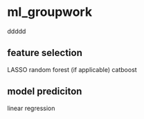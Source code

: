 # ml_groupwork
ddddd
## feature selection
  LASSO
  random forest (if applicable)
  catboost
## model prediciton
  linear regression
  
